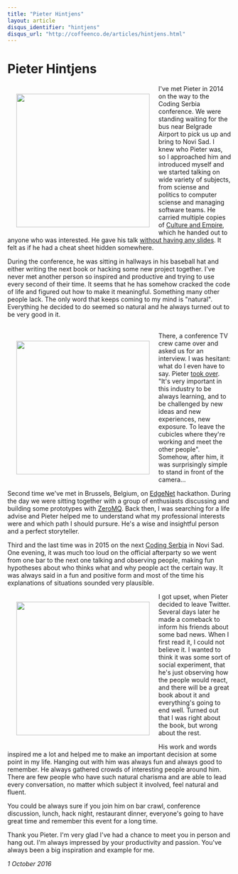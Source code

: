```yaml
---
title: "Pieter Hintjens"
layout: article
disqus_identifier: "hintjens"
disqus_url: "http://coffeenco.de/articles/hintjens.html"
---
```


# Pieter Hintjens

<img src="https://instagram.ftxl1-1.fna.fbcdn.net/t51.2885-15/e15/10727597_1548543195381630_1210911155_n.jpg?ig_cache_key=ODI3NDgxMDQwMTM0MzE5OTI0.2" align="left" style="margin: 20px; width: 300px;" />

I've met Pieter in 2014 on the way to the Coding Serbia conference. We were
standing waiting for the bus near Belgrade Airport to pick us up and bring to
Novi Sad. I knew who Pieter was, so I approached him and introduced myself and
we started talking on wide variety of subjects, from sciense and politics to
computer sciense and managing software teams. He carried multiple copies of
[Culture and Empire](https://www.amazon.com/dp/B00GF48Z4S), which he handed out to anyone who was interested. He gave
his talk [without having any slides](https://www.youtube.com/watch?v=xFVDNTXIC_Y). It felt as if he had a cheat sheet hidden
somewhere.

During the conference, he was sitting in hallways in his baseball hat and either
writing the next book or hacking some new project together. I've never met
another person so inspired and productive and trying to use every second of
their time. It seems that he has somehow cracked the code of life and figured
out how to make it meaningful. Something many other people lack. The only word
that keeps coming to my mind is "natural". Everything he decided to do seemed so
natural and he always turned out to be very good in it.
<br />
<br />

<img src="https://instagram.ftxl1-1.fna.fbcdn.net/t51.2885-15/e15/10693376_276089942587224_702118743_n.jpg?ig_cache_key=ODI3NDc5MzIyNTgzNjA5MDkz.2" align="left" style="margin: 20px; width: 300px;" />

There, a conference TV crew came over and asked us for an interview. I was hesitant:
what do I even have to say. Pieter [took over](https://youtu.be/ptrdQgkWZWQ?t=92).
"It's very important in this industry to be always learning, and to be challenged
by new ideas and new experiences, new exposure. To leave the cubicles where they're
working and meet the other people". Somehow, after him, it was surprisingly
simple to stand in front of the camera...

Second time we've met in Brussels, Belgium, on [EdgeNet](http://hintjens.com/blog:76) hackathon. During the day
we were sitting together with a group of enthusiasts discussing and building
some prototypes with [ZeroMQ](http://zeromq.org/). Back then, I was searching
for a life advise and Pieter helped me to understand what my professional
interests were and which path I should pursure. He's a wise and insightful
person and a perfect storyteller.

Third and the last time was in 2015 on the next [Coding Serbia](https://www.youtube.com/watch?v=7HECD3eLoVo) in Novi Sad. One
evening, it was much too loud on the official afterparty so we went from one bar
to the next one talking and observing people, making fun hypotheses about who
thinks what and why people act the certain way. It was always said in a fun and
positive form and most of the time his explanations of situations sounded very
plausible.

<img src="https://dl.dropboxusercontent.com/u/2516311/IMG_5301.JPG" align="left" style="margin: 20px; width: 300px;"/>

I got upset, when Pieter decided to leave Twitter. Several days later he made a
comeback to inform his friends about some bad news. When I first read it, I
could not believe it. I wanted to think it was some sort of social experiment,
that he's just observing how the people would react, and there will be a great
book about it and everything's going to end well. Turned out that I was right
about the book, but wrong about the rest.

His work and words inspired me a lot and helped me to make an important decision
at some point in my life. Hanging out with him was always fun and always good to
remember. He always gathered crowds of interesting people around him. There are
few people who have such natural charisma and are able to lead every
conversation, no matter which subject it involved, feel natural and fluent.



You could be always sure if you join him on bar crawl, conference discussion,
lunch, hack night, restaurant dinner, everyone's going to have great time and
remember this event for a long time.

Thank you Pieter. I'm very glad I've had a chance to meet you in person and hang
out. I'm always impressed by your productivity and passion. You've always been
a big inspiration and example for me.

_1 October 2016_

<br />
<br />
<br />
<br />
<br />
<br />
<br />
<br />
<br />
<br />
<br />
<br />
<br />
